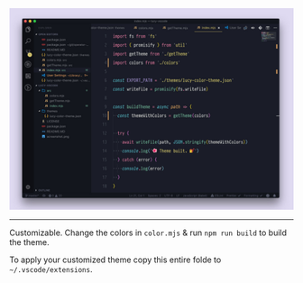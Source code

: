 ![theme screenshot one](screenshot.jpg)

---

Customizable. Change the colors in `color.mjs` & run `npm run build` to build the theme.

To apply your customized theme copy this entire folde to `~/.vscode/extensions`.

<!-- # Publish Commands
npx vsce login Hermitter
npx vsce package
npx vsce publish -->